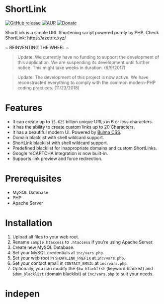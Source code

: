 # ShortLink
[![GitHub release](https://img.shields.io/badge/Release-v0.1.5-blue.svg)](https://github.com/azetrix/ShortLink/releases/tag/v0.1.5)
[![AUR](https://img.shields.io/badge/License-GPL--3.0-blue.svg)](https://github.com/azetrix/ShortLink/blob/master/LICENSE)
[![Donate](https://img.shields.io/badge/Donate-PayPal-green.svg)](https://www.paypal.com/cgi-bin/webscr?cmd=_s-xclick&hosted_button_id=7ZHJQTCW4UZ8A)

ShortLink is a simple URL Shortening script powered purely by PHP.
Check ShortLink: https://azetrix.xyz/

~ REINVENTING THE WHEEL ~

> Update: We currently have no funding to support the development of this application. We are suspending its development until further notice. This might take weeks in duration. (6/9/2017)

> Update: The development of this project is now active. We have reconstructed everything to comply with the common modern-PHP coding practices. (11/23/2018)

# Features

- It can create up to `15.625` billion unique URLs in 6 or less characters.
- It has the ability to create custom links up to 20 Characters.
- It has a beautiful modern UI. Powered by [Bulma CSS](http://bulma.io/).
- Domain blacklist with shell wildcard support.
- ShortLink blacklist with shell wildcard support.
- Predefined blacklist for inappropriate domains and custom ShortLinks.
- Google reCAPTCHA integration is now built-in.
- Supports link preview and force redirection.

# Prerequisites

- MySQL Database
- PHP
- Apache Server


# Installation

1. Upload all files to your web root.
2. Rename `sample.htaccess` to `.htaccess` if you're using Apache Server.
3. Create new MySQL Database.
4. Set your MySQL credentials at `inc/vars.php`.
5. Set your web root in `SHORTLINK_PREFIX` at `inc/vars.php`.
6. Set your contact email in `CONTACT_EMAIL` at `inc/vars.php`.
7. Optionally, you can modify the `$kw_blacklist` (keyword blackist) and `$dom_blacklist` (domain blacklist) at `inc/vars.php` to suit your needs.
# indepen
